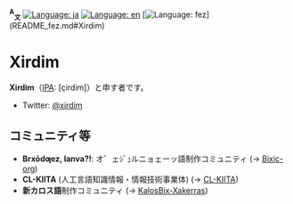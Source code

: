 **<sup>A</sup><sub>文</sub>**
[![Language: ja](https://img.shields.io/badge/日本語-gray)](README.md#Xirdim)
[![Language: en](https://img.shields.io/badge/英語%20(English)-gray)](README_en.md#Xirdim)
[![Language: fez](https://img.shields.io/badge/オ゛ェｼﾞｭルニョェーッ語%20(Ƣeznē'bix)-gray)](README_fez.md#Xirdim)

# Xirdim
**Xirdim**（[IPA](//ja.wikipedia.org/wiki/国際音声記号): \[çirdim\]）と申す者です。
- Twitter: [@xirdim](//twitter.com/xirdim)

## コミュニティ等
- **Brxōdƣez, lanva?!**: オ゛ェｼﾞｭルニョェーッ語制作コミュニティ (→ [Bixic-org](//github.com/Bixic-org))
- **CL-KIITA** (人工言語知識情報・情報技術事業体) (→ [CL-KIITA](//github.com/CL-KIITA))
- **新カロス語**制作コミュニティ (→ [KalosBix-Xakerras](//github.com/KalosBix-Xakerras))
